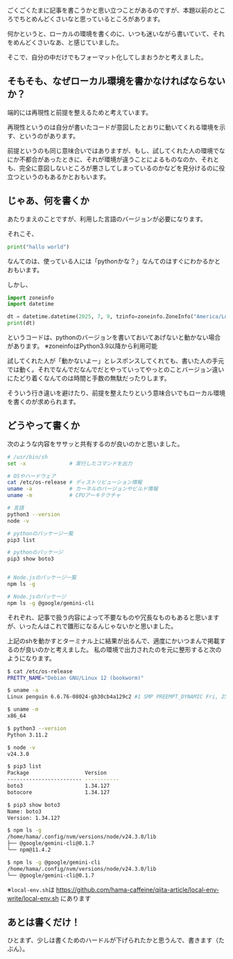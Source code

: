 ごくごくたまに記事を書こうかと思い立つことがあるのですが、本題以前のところでちとめんどくさいなと思っているところがあります。

何かというと、ローカルの環境を書くのに、いつも迷いながら書いていて、それをめんどくさいなあ、と感じていました。

そこで、自分の中だけでもフォーマット化してしまおうかと考えました。

## そもそも、なぜローカル環境を書かなければならないか？

端的には再現性と前提を整えるためと考えています。

再現性というのは自分が書いたコードが意図したとおりに動いてくれる環境を示す、というのがあります。

前提というのも同じ意味合いではありますが、もし、試してくれた人の環境でなにか不都合があったときに、それが環境が違うことによるものなのか、それとも、完全に意図しないところが悪さしてしまっているのかなどを見分けるのに役立つというのもあるかとおもいます。


## じゃあ、何を書くか

あたりまえのことですが、利用した言語のバージョンが必要になります。

それこそ、

```python:hallo.py
print("hallo world")
```

なんてのは、使っている人には「pythonかな？」なんてのはすぐにわかるかとおもいます。

しかし、
```python:zoneinfo.py
import zoneinfo
import datetime

dt = datetime.datetime(2025, 7, 9, tzinfo=zoneinfo.ZoneInfo("America/Los_Angeles"))
print(dt)
```
というコードは、pythonのバージョンを書いておいてあげないと動かない場合があります。
※zoneinfoはPython3.9以降から利用可能

試してくれた人が「動かないよー」とレスポンスしてくれても、書いた人の手元では動く。それでなんでだなんでだとやっていってやっとのことバージョン違いにたどり着くなんてのは時間と手数の無駄だったりします。

そういう行き違いを避けたり、前提を整えたりという意味合いでもローカル環境を書くのが求められます。


## どうやって書くか

次のような内容をササッと共有するのが良いのかと思いました。

```sh:local-env.sh
# /usr/bin/sh
set -x              # 実行したコマンドを出力

# OSやハードウェア
cat /etc/os-release # ディストリビューション情報
uname -a            # カーネルのバージョンやビルド情報
uname -m            # CPUアーキテクチャ

# 言語
python3 --version
node -v

# pythonのパッケージ一覧
pip3 list

# pythonのパッケージ
pip3 show boto3


# Node.jsのパッケージ一覧
npm ls -g

# Node.jsのパッケージ
npm ls -g @google/gemini-cli
```
それぞれ、記事で扱う内容によって不要なものや冗長なものもあると思いますが、いったんはこれで雛形になるんじゃないかと思いました。


上記のshを動かすとターミナル上に結果が出るんで、適度にかいつまんで掲載するのが良いのかと考えました。
私の環境で出力されたのを元に整形すると次のようになります。

```bash
$ cat /etc/os-release
PRETTY_NAME="Debian GNU/Linux 12 (bookworm)"

$ uname -a
Linux penguin 6.6.76-08024-gb30cb4a129c2 #1 SMP PREEMPT_DYNAMIC Fri, 25 Apr 2025 05:08:33 -0700 x86_64 GNU/Linux

$ uname -m
x86_64

$ python3 --version
Python 3.11.2

$ node -v
v24.3.0

$ pip3 list
Package                  Version
------------------------ -----------
boto3                    1.34.127
botocore                 1.34.127

$ pip3 show boto3
Name: boto3
Version: 1.34.127

$ npm ls -g
/home/hama/.config/nvm/versions/node/v24.3.0/lib
├── @google/gemini-cli@0.1.7
└── npm@11.4.2

$ npm ls -g @google/gemini-cli
/home/hama/.config/nvm/versions/node/v24.3.0/lib
└── @google/gemini-cli@0.1.7
```

※`local-env.sh`は https://github.com/hama-caffeine/qiita-article/local-env-write/local-env.sh にあります


## あとは書くだけ！

ひとまず、少しは書くためのハードルが下げられたかと思うんで、書きます（たぶん）。

